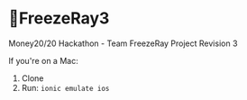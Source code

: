🔐FreezeRay3
==========

Money20/20 Hackathon - Team FreezeRay Project Revision 3

If you're on a Mac:

1. Clone
2. Run: `ionic emulate ios`

